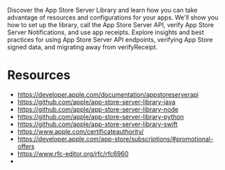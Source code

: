 Discover the App Store Server Library and learn how you can take advantage of resources and configurations for your apps. We'll show you how to set up the library, call the App Store Server API, verify App Store Server Notifications, and use app receipts. Explore insights and best practices for using App Store Server API endpoints, verifying App Store signed data, and migrating away from verifyReceipt.

# Resources
* https://developer.apple.com/documentation/appstoreserverapi
* https://github.com/apple/app-store-server-library-java
* https://github.com/apple/app-store-server-library-node
* https://github.com/apple/app-store-server-library-python
* https://github.com/apple/app-store-server-library-swift
* https://www.apple.com/certificateauthority/
* https://developer.apple.com/app-store/subscriptions/#promotional-offers
* https://www.rfc-editor.org/rfc/rfc6960
* 